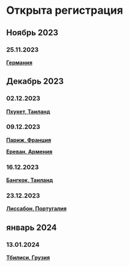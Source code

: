 # Открыта регистрация

## Ноябрь 2023

### 25.11.2023

**[Германия](/./upcoming-events/germany.md)**

## Декабрь 2023

### 02.12.2023

**[Пхукет, Таиланд](/./upcoming-events/phuket.md)**

### 09.12.2023

**[Париж, Франция](/./upcoming-events/France.md)**

**[Ереван, Армения](/./upcoming-events/Yerevan.md)**

### 16.12.2023

**[Бангкок, Таиланд](/./upcoming-events/bangkok.md)**

### 23.12.2023

**[Лиссабон, Португалия](/./upcoming-events/Portugal.md)**

## январь 2024

### 13.01.2024

**[Тбилиси, Грузия](/./upcoming-events/tbilisi.md)**
